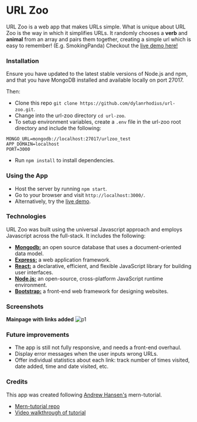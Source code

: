 # URL Zoo
URL Zoo is a web app that makes URLs simple. What is unique about URL Zoo is the way in which it simplifies URLs. It randomly chooses a **verb** and **animal** from an array and pairs them together, creating a simple url which is easy to remember! (E.g. SmokingPanda)
Checkout the [live demo here!](https://urlzoo.herokuapp.com/)

### Installation

Ensure you have updated to the latest stable versions of Node.js and npm, and that you have MongoDB installed and available locally on port 27017.

Then:
* Clone this repo `git clone https://github.com/dylanrhodius/url-zoo.git`.
* Change into the url-zoo directory `cd url-zoo`.
* To setup environment variables, create a `.env` file in the url-zoo root directory and include the following:
```
MONGO_URL=mongodb://localhost:27017/urlzoo_test
APP_DOMAIN=localhost
PORT=3000
```
* Run `npm install` to install dependencies.

### Using the App

* Host the server by running `npm start`.
* Go to your browser and visit `http://localhost:3000/`.
* Alternatively, try the [live demo](https://urlzoo.herokuapp.com/).

### Technologies

URL Zoo was built using the universal Javascript approach and employs Javascript across the full-stack. It includes the following:

* [**Mongodb:**](https://www.mongodb.com/) an open source database that uses a document-oriented data model.
* [**Express:**](http://expressjs.com/) a web application framework.
* [**React:**](https://facebook.github.io/react/) a declarative, efficient, and flexible JavaScript library for building user interfaces.
* [**Node.js:**](https://nodejs.org/en/) an open-source, cross-platform JavaScript runtime environment.
* [**Bootstrap:**](http://getbootstrap.com/) a front-end web framework for designing websites.

### Screenshots

**Mainpage with links added**
![p1](http://i.imgur.com/mWOIajj.png)

### Future improvements

* The app is still not fully responsive, and needs a front-end overhaul.
* Display error messages when the user inputs wrong URLs.
* Offer individual statistics about each link: track number of times visited, date added, time and date visited, etc.


### Credits

This app was created following [Andrew Hansen's](https://github.com/arahansen) mern-tutorial.
* [Mern-tutorial repo](https://github.com/arahansen/mern-tutorial)
* [Video walkthrough of tutorial](https://www.youtube.com/watch?v=YAayQekE8po&t=5s)
